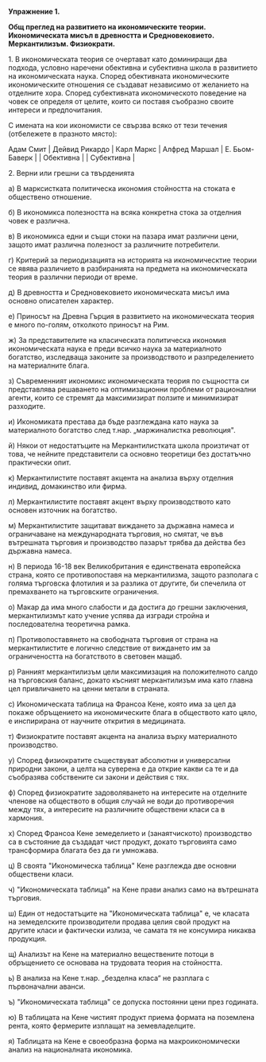 **Упражнение 1\.**

**Общ преглед на развитието на икономическите теории. Икономическата мисъл в древността и Средновековието. Меркантилизъм. Физиократи.**

1\. В икономическата теория се очертават като доминиращи два подхода, условно наречени обективна и субективна школа в развитието на икономическата наука. Според обективната икономическите икономическите отношения се създават независимо от желанието на отделните хора. Според субективната икономическото поведение на човек се определя от целите, които си поставя съобразно своите интереси и предпочитания.

С имената на кои икономисти се свързва всяко от тези течения (отбележете в празното място):

 Адам Смит | Дейвид Рикардо | Карл Маркс | Алфред Маршал | Е. Бьом-Баверк |
| Обективна |
| Субективна |

2\. Верни или грешни са твърденията

а) В марксистката политическа икономия стойността на стоката е обществено отношение.

б) В икономикса полезността на всяка конкретна стока за отделния човек е различна.

в) В икономикса едни и същи стоки на пазара имат различни цени, защото имат различна полезност за различните потребители.

г) Критерий за периодизацията на историята на икономическтие теории се явява различието в разбиранията на предмета на икономическата теория в различни периоди от време.

д) В древността и Средновековието икономическата мисъл има основно описателен характер.

е) Приносът на Древна Гърция в развитието на икономическата теория е много по-голям, отколкото приносът на Рим.

ж) За представителите на класическата политическа икономия икономическата наука е преди всичко наука за материалното богатство, изследваща законите за производството и разпределението на материалните блага.

з) Съвременният икономикс икономическата теория по същността си представлява решаването на оптимизационни проблеми от рационални агенти, които се стремят да максимизират ползите и минимизират разходите.

и) Икономиката престава да бъде разглеждана като наука за материалното богатство след т.нар. „маржиналистка революция".

й) Някои от недостатъците на Меркантилистката школа произтичат от това, че нейните представители са основно теоретици без достатъчно практически опит.

к) Меркантилистите поставят акцента на анализа върху отделния индивид, домакинство или фирма.

л) Меркантилистите поставят акцент върху производството като основен източник на богатство.

м) Меркантилистите защитават виждането за държавна намеса и ограничаване на международната търговия, но смятат, че във вътрешната търговия и производство пазарът трябва да действа без държавна намеса.

н) В периода 16-18 век Великобритания е единствената европейска страна, която се противопоставя на меркантилизма, защото разполага с голяма търговска флотилия и за разлика от другите, би спечелила от премахването на търговските ограничения.

о) Макар да има много слабости и да достига до грешни заключения, меркантилизмът като учение успява да изгради стройна и последователна теоретична рамка.

п) Противопоставянето на свободната търговия от страна на меркантилистите е логично следствие от виждането им за ограничеността на богатството в световен мащаб.

р) Ранният меркантилизъм цели максимизация на положителното салдо на търговския баланс, докато късният меркантилизъм има като главна цел привличането на ценни метали в страната.

с) Икономическата таблица на Франсоа Кене, която има за цел да покаже обръщението на икономическите блага в обществото като цяло, е инспирирана от научните открития в медицината.

т) Физиократите поставят акцента на анализа върху материалното производство.

у) Според физиократите съществуват абсолютни и универсални природни закони, а целта на суверена е да открие какви са те и да съобразява собствените си закони и действия с тях.

ф) Според физиократите задоволяването на интересите на отделните членове на обществото в общия случай не води до противоречия между тях, а интересите на различните обществени класи са в хармония.

x) Според Франсоа Кене земеделието и (занаятчиското) производство са в състояние да създадат чист продукт, докато търговията само трансформира благата без да ги умножава.

ц) В своята "Икономическа таблица" Кене разглежда две основни обществени класи.

ч) "Икономическата таблица" на Кене прави анализ само на вътрешната търговия.

ш) Един от недостатъците на "Икономическата таблица" е, че класата на земеделските производители продава целия свой продукт на другите класи и фактически излиза, че самата тя не консумира никаква продукция.

щ) Анализът на Кене на материално веществените потоци в обръщението се основава на трудовата теория на стойността.

ь) В анализа на Кене т.нар. „безделна класа“ не разплага с първоначални аванси.

ъ) "Икономическата таблица" се допуска постоянни цени през годината.

ю) В таблицата на Кене чистият продукт приема формата на поземлена рента, която фермерите изплащат на земевладелците.

я) Таблицата на Кене е своеобразна форма на макроикономически анализ на националната икономика.
